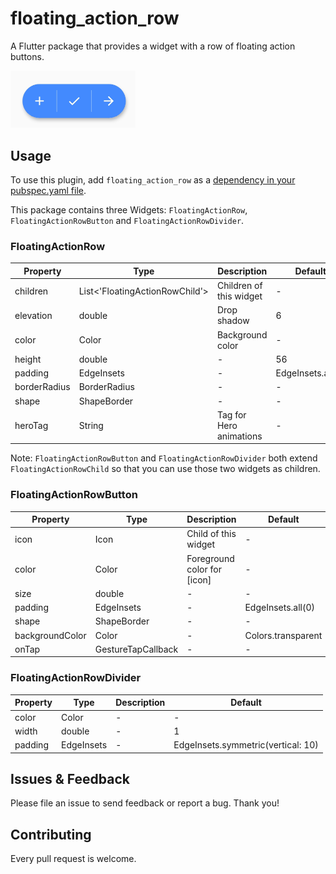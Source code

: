 # floating_action_row

A Flutter package that provides a widget with a row of floating action buttons.

<img src="assets/1.jpg" style="width: 200px">

## Usage

To use this plugin, add `floating_action_row` as a [dependency in your pubspec.yaml file](https://flutter.io/platform-plugins/).

This package contains three Widgets: `FloatingActionRow`, `FloatingActionRowButton` and `FloatingActionRowDivider`.

### FloatingActionRow

| Property     | Type                           | Description             | Default           |
|--------------|--------------------------------|-------------------------|-------------------|
| children     | List<'FloatingActionRowChild'> | Children of this widget | -                 |
| elevation    | double                         | Drop shadow             | 6                 |
| color        | Color                          | Background color        | -                 |
| height       | double                         | -                       | 56                |
| padding      | EdgeInsets                     | -                       | EdgeInsets.all(0) |
| borderRadius | BorderRadius                   | -                       | -                 |
| shape        | ShapeBorder                    | -                       | -                 |
| heroTag      | String                         | Tag for Hero animations | -                 |


Note: `FloatingActionRowButton` and `FloatingActionRowDivider` both extend `FloatingActionRowChild` so that you can use those two widgets as children.

### FloatingActionRowButton

| Property        | Type               | Description                 | Default            |
|-----------------|--------------------|-----------------------------|--------------------|
| icon            | Icon               | Child of this widget        | -                  |
| color           | Color              | Foreground color for [icon] | -                  |
| size            | double             | -                           | -                  |
| padding         | EdgeInsets         | -                           | EdgeInsets.all(0)  |
| shape           | ShapeBorder        | -                           | -                  |
| backgroundColor | Color              | -                           | Colors.transparent |
| onTap           | GestureTapCallback | -                           | -                  |

### FloatingActionRowDivider

| Property | Type       | Description | Default                            |
|----------|------------|-------------|------------------------------------|
| color    | Color      | -           | -                                  |
| width    | double     | -           | 1                                  |
| padding  | EdgeInsets | -           | EdgeInsets.symmetric(vertical: 10) |

## Issues & Feedback

Please file an issue to send feedback or report a bug. Thank you!

## Contributing

Every pull request is welcome.
